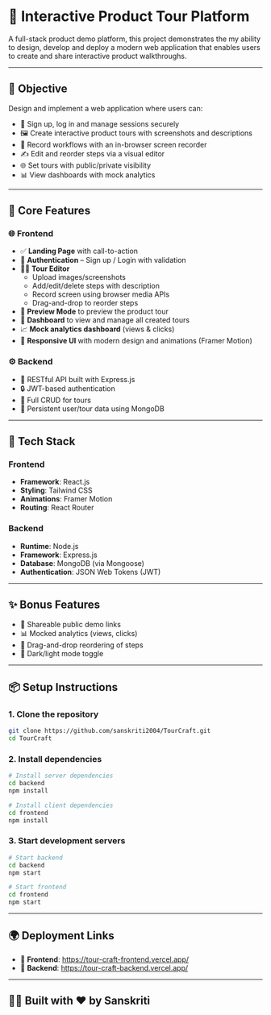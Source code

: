 # 🚀 Interactive Product Tour Platform

A full-stack product demo platform, this project demonstrates the my ability to design, develop and deploy a modern web application that enables users to create and share interactive product walkthroughs.

---

## 🎯 Objective

Design and implement a web application where users can:

- 🔐 Sign up, log in and manage sessions securely
- 🖼️ Create interactive product tours with screenshots and descriptions
- 🎥 Record workflows with an in-browser screen recorder
- ✍️ Edit and reorder steps via a visual editor
- 🌐 Set tours with public/private visibility
- 📊 View dashboards with mock analytics

---

## 🧩 Core Features

### 🌐 Frontend

- ✅ **Landing Page** with call-to-action
- 🔐 **Authentication** – Sign up / Login with validation
- 🧑‍🎨 **Tour Editor**
  - Upload images/screenshots
  - Add/edit/delete steps with description
  - Record screen using browser media APIs
  - Drag-and-drop to reorder steps
- 👀 **Preview Mode** to preview the product tour
- 📂 **Dashboard** to view and manage all created tours
- 📈 **Mock analytics dashboard** (views & clicks)
- 📱 **Responsive UI** with modern design and animations (Framer Motion)

### ⚙️ Backend

- 🧭 RESTful API built with Express.js
- 🔒 JWT-based authentication
- 📝 Full CRUD for tours
- 🧑 Persistent user/tour data using MongoDB

---

## 🧪 Tech Stack

### Frontend
- **Framework**: React.js
- **Styling**: Tailwind CSS
- **Animations**: Framer Motion
- **Routing**: React Router

### Backend
- **Runtime**: Node.js
- **Framework**: Express.js
- **Database**: MongoDB (via Mongoose)
- **Authentication**: JSON Web Tokens (JWT)

---

## ✨ Bonus Features

- 🔗 Shareable public demo links
- 📊 Mocked analytics (views, clicks)
- 🔀 Drag-and-drop reordering of steps
- 🌙 Dark/light mode toggle

---

## 📦 Setup Instructions



### 1. Clone the repository

```bash
git clone https://github.com/sanskriti2004/TourCraft.git
cd TourCraft
````

### 2. Install dependencies

```bash
# Install server dependencies
cd backend
npm install

# Install client dependencies
cd frontend
npm install
```

### 3. Start development servers

```bash
# Start backend
cd backend
npm start

# Start frontend
cd frontend
npm start
```

---

## 🌍 Deployment Links

* 🔗 **Frontend**: https://tour-craft-frontend.vercel.app/
* 🔗 **Backend**: https://tour-craft-backend.vercel.app/

---

## 🙋‍♀️ Built with ❤️ by Sanskriti
